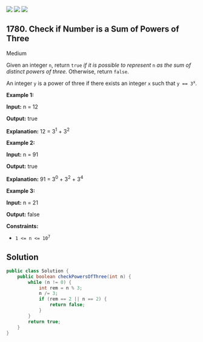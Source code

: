 [![](https://img.shields.io/github/stars/javadev/LeetCode-in-Java?label=Stars&style=flat-square)](https://github.com/javadev/LeetCode-in-Java)
[![](https://img.shields.io/github/forks/javadev/LeetCode-in-Java?label=Fork%20me%20on%20GitHub%20&style=flat-square)](https://github.com/javadev/LeetCode-in-Java/fork)
[![](https://img.shields.io/badge/-LeetCode%20in%20Kotlin-blue?style=flat-square)](https://github.com/javadev/LeetCode-in-Kotlin)

## 1780\. Check if Number is a Sum of Powers of Three

Medium

Given an integer `n`, return `true` _if it is possible to represent_ `n` _as the sum of distinct powers of three._ Otherwise, return `false`.

An integer `y` is a power of three if there exists an integer `x` such that <code>y == 3<sup>x</sup></code>.

**Example 1:**

**Input:** n = 12

**Output:** true

**Explanation:** 12 = 3<sup>1</sup> + 3<sup>2</sup>

**Example 2:**

**Input:** n = 91

**Output:** true

**Explanation:** 91 = 3<sup>0</sup> + 3<sup>2</sup> + 3<sup>4</sup>

**Example 3:**

**Input:** n = 21

**Output:** false

**Constraints:**

*   <code>1 <= n <= 10<sup>7</sup></code>

## Solution

```java
public class Solution {
    public boolean checkPowersOfThree(int n) {
        while (n != 0) {
            int rem = n % 3;
            n /= 3;
            if (rem == 2 || n == 2) {
                return false;
            }
        }
        return true;
    }
}
```
